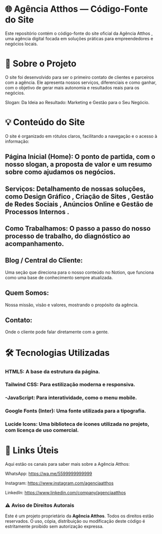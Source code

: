 # 🌐 Agência Atthos — Código-Fonte do Site

Este repositório contém o código-fonte do site oficial da Agência Atthos , uma agência digital focada em soluções práticas para empreendedores e negócios locais.

# 🚀 Sobre o Projeto
O site foi desenvolvido para ser o primeiro contato de clientes e parceiros com a agência. Ele apresenta nossos serviços, diferenciais e como ganhar, com o objetivo de gerar mais autonomia e resultados reais para os negócios.

Slogan: Da Ideia ao Resultado: Marketing e Gestão para o Seu Negócio.

# 💡 Conteúdo do Site
O site é organizado em rótulos claros, facilitando a navegação e o acesso à informação:

## Página Inicial (Home): O ponto de partida, com o nosso slogan, a proposta de valor e um resumo sobre como ajudamos os negócios.

## Serviços: Detalhamento de nossas soluções, como Design Gráfico , Criação de Sites , Gestão de Redes Sociais , Anúncios Online e Gestão de Processos Internos .

## Como Trabalhamos: O passo a passo do nosso processo de trabalho, do diagnóstico ao acompanhamento.

## Blog / Central do Cliente:
Uma seção que direciona para o nosso conteúdo no Notion, que funciona como uma base de conhecimento sempre atualizada.

## Quem Somos:
Nossa missão, visão e valores, mostrando o propósito da agência.

## Contato:
Onde o cliente pode falar diretamente com a gente.

# 🛠️ Tecnologias Utilizadas

### HTML5: A base da estrutura da página.

### Tailwind CSS: Para estilização moderna e responsiva.

### -JavaScript: Para interatividade, como o menu mobile.

### Google Fonts (Inter): Uma fonte utilizada para a tipografia.

### Lucide Icons: Uma biblioteca de ícones utilizada no projeto, com licença de uso comercial.

# 🔗 Links Úteis
Aqui estão os canais para saber mais sobre a Agência Atthos:

WhatsApp: https://wa.me/5599999999999

Instagram: https://www.instagram.com/agenciaatthos

LinkedIn: https://www.linkedin.com/company/agenciaatthos




### ⚠️ Aviso de Direitos Autorais
Este é um projeto proprietário da **Agência Atthos**. Todos os direitos estão reservados. O uso, cópia, distribuição ou modificação deste código é estritamente proibido sem autorização expressa.
